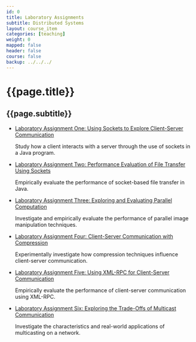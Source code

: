 ```yaml
---
id: 0
title: Laboratory Assignments
subtitle: Distributed Systems
layout: course_item
categories: [teaching]
weight: 0
mapped: false
header: false
course: false
backup: ../../../
---
```


# {{page.title}}

## {{page.subtitle}}

<ul>

<li><a href="{{site.baseurl}}teaching/cs441S2016/provide/labs/lab1/cs441S2016_lab1.pdf">Laboratory Assignment One: Using
Sockets to Explore Client-Server Communication</a> <p>Study how a client interacts with a server through the use of
sockets in a Java program.</p>

<li><a href="{{site.baseurl}}teaching/cs441S2016/provide/labs/lab2/cs441S2016_lab2.pdf">Laboratory Assignment Two:
Performance Evaluation of File Transfer Using Sockets</a> <p>Empirically evaluate the performance of socket-based file
transfer in Java.</p>

<li><a href="{{site.baseurl}}teaching/cs441S2016/provide/labs/lab3/cs441S2016_lab3.pdf">Laboratory Assignment Three:
Exploring and Evaluating Parallel Computation</a> <p>Investigate and empirically evaluate the performance of parallel
image manipulation techniques.</p>

<li><a href="{{site.baseurl}}teaching/cs441S2016/provide/labs/lab4/cs441S2016_lab4.pdf">Laboratory Assignment Four:
Client-Server Communication with Compression</a> <p>Experimentally investigate how compression techniques influence
client-server communication.</p>

<li><a href="{{site.baseurl}}teaching/cs441S2016/provide/labs/lab5/cs441S2016_lab5.pdf">Laboratory Assignment Five:
Using XML-RPC for Client-Server Communication</a> <p>Empirically evaluate the performance of client-server communication
using XML-RPC.</p>

<li><a href="{{site.baseurl}}teaching/cs441S2016/provide/labs/lab6/cs441S2016_lab6.pdf">Laboratory Assignment Six:
Exploring the Trade-Offs of Multicast Communication</a> <p>Investigate the characteristics and real-world applications
of multicasting on a network.</p>

</ul>


